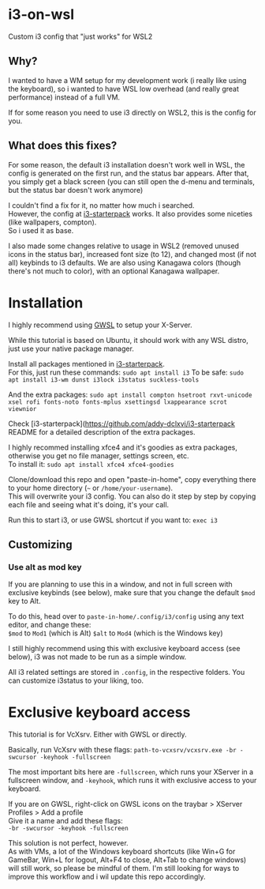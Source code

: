 # i3-on-wsl
Custom i3 config that "just works" for WSL2

## Why?
I wanted to have a WM setup for my development work (i really like using the keyboard), so i wanted to have WSL low overhead (and really great performance) instead of a full VM.

If for some reason you need to use i3 directly on WSL2, this is the config for you.


## What does this fixes?
For some reason, the default i3 installation doesn't work well in WSL, the config is generated on the first run, and the status bar appears. After that, you simply get a black screen (you can still open the d-menu and terminals, but the status bar doesn't work anymore)  

I couldn't find a fix for it, no matter how much i searched.  
However, the config at [i3-starterpack](https://github.com/addy-dclxvi/i3-starterpack) works. It also provides some niceties (like wallpapers, compton).  
So i used it as base.

I also made some changes relative to usage in WSL2 (removed unused icons in the status bar), increased font size (to 12), and changed most (if not all) keybinds to i3 defaults. We are also using Kanagawa colors (though there's not much to color), with an optional Kanagawa wallpaper.

# Installation
I highly recommend using [GWSL](https://opticos.github.io/gwsl/) to setup your X-Server.

While this tutorial is based on Ubuntu, it should work with any WSL distro, just use your native package manager.

Install all packages mentioned in [i3-starterpack](https://github.com/addy-dclxvi/i3-starterpack).  
For this, just run these commands:
`sudo apt install i3`
To be safe:
`sudo apt install i3-wm dunst i3lock i3status suckless-tools`

And the extra packages:
`sudo apt install compton hsetroot rxvt-unicode xsel rofi fonts-noto fonts-mplus xsettingsd lxappearance scrot viewnior`

Check [i3-starterpack](https://github.com/addy-dclxvi/i3-starterpack README for a detailed description of the extra packages.

I highly recommed installing xfce4 and it's goodies as extra packages, otherwise you get no file manager, settings screen, etc.  
To install it:
`sudo apt install xfce4 xfce4-goodies`

Clone/download this repo and open "paste-in-home", copy everything there to your home directory (`~` or `/home/your-username`).  
This will overwrite your i3 config. You can also do it step by step by copying each file and seeing what it's doing, it's your call.

Run this to start i3, or use GWSL shortcut if you want to:
`exec i3`

## Customizing

### Use alt as mod key
If you are planning to use this in a window, and not in full screen with exclusive keybinds (see below), make sure that you change the default `$mod` key to Alt.

To do this, head over to `paste-in-home/.config/i3/config` using any text editor, and change these:  
`$mod` to `Mod1` (which is Alt)
`$alt` to `Mod4` (which is the Windows key)

I still highly recommend using this with exclusive keyboard access (see below), i3 was not made to be run as a simple window.

All i3 related settings are stored in `.config`, in the respective folders. You can customize i3status to your liking, too.

# Exclusive keyboard access
This tutorial is for VcXsrv. Either with GWSL or directly.

Basically, run VcXsrv with these flags:
`path-to-vcxsrv/vcxsrv.exe -br -swcursor -keyhook -fullscreen`

The most important bits here are `-fullscreen`, which runs your XServer in a fullscreen window, and `-keyhook`, which runs it with exclusive access to your keyboard.

If you are on GWSL, right-click on GWSL icons on the traybar > XServer Profiles > Add a profile  
Give it a name and add these flags:  
`-br -swcursor -keyhook -fullscreen`

This solution is not perfect, however.  
As with VMs, a lot of the Windows keyboard shortcuts (like Win+G for GameBar, Win+L for logout, Alt+F4 to close, Alt+Tab to change windows) will still work, so please be mindful of them. I'm still looking for ways to improve this workflow and i wil update this repo accordingly.
